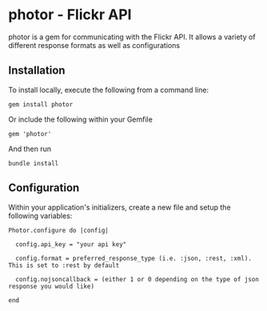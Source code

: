# photor - Flickr API

photor is a gem for communicating with the Flickr API. It allows a variety of different response formats as well as configurations

## Installation

To install locally, execute the following from a command line:

    gem install photor

Or include the following within your Gemfile

    gem 'photor'

And then run

    bundle install


## Configuration

Within your application's initializers, create a new file and setup the following variables:

    Photor.configure do |config|

      config.api_key = "your api key"

      config.format = preferred_response_type (i.e. :json, :rest, :xml). This is set to :rest by default

      config.nojsoncallback = (either 1 or 0 depending on the type of json response you would like)

    end